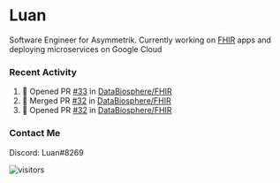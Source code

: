 # Luan

Software Engineer for Asymmetrik. Currently working on [FHIR](https://hl7.org/FHIR/) apps and deploying microservices on Google Cloud

### Recent Activity

<!--START_SECTION:activity-->
1. 💪 Opened PR [#33](https://github.com/DataBiosphere/FHIR/pull/33) in [DataBiosphere/FHIR](https://github.com/DataBiosphere/FHIR)
2. 🎉 Merged PR [#32](https://github.com/DataBiosphere/FHIR/pull/32) in [DataBiosphere/FHIR](https://github.com/DataBiosphere/FHIR)
3. 💪 Opened PR [#32](https://github.com/DataBiosphere/FHIR/pull/32) in [DataBiosphere/FHIR](https://github.com/DataBiosphere/FHIR)
<!--END_SECTION:activity-->

<!--START_SECTION:activity-->

### Contact Me

Discord: Luan#8269

![visitors](https://visitor-badge.glitch.me/badge?page_id=luan-asym.visitor-badge)
